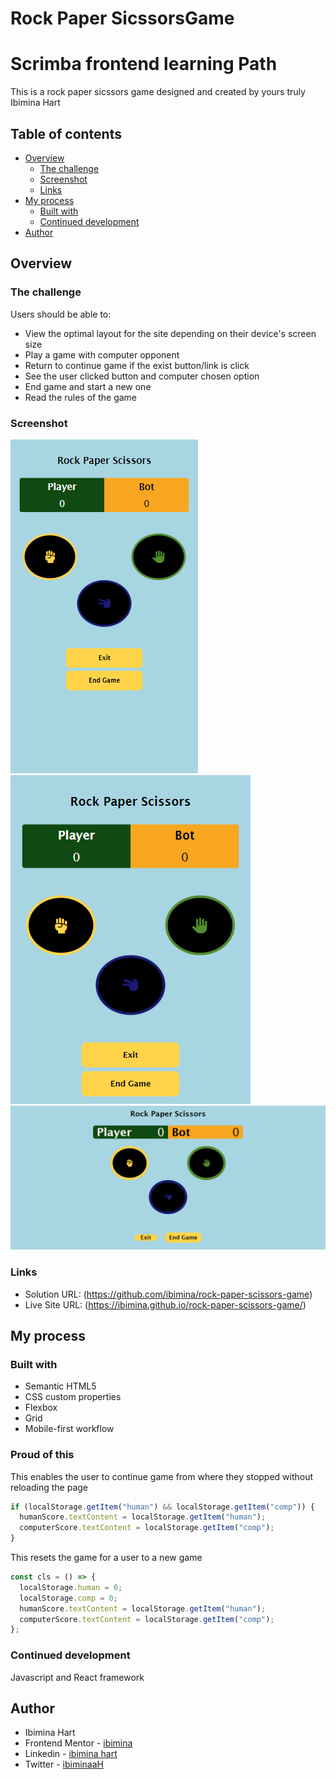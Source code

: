 # Rock Paper SicssorsGame
# Scrimba frontend learning Path

This is a rock paper sicssors game designed and created by yours truly Ibimina Hart

## Table of contents

- [Overview](#overview)
  - [The challenge](#the-challenge)
  - [Screenshot](#screenshot)
  - [Links](#links)
- [My process](#my-process)
  - [Built with](#built-with)
  - [Continued development](#continued-development)
- [Author](#author)

## Overview

### The challenge

Users should be able to:

- View the optimal layout for the site depending on their device's screen size
- Play a game with computer opponent
- Return to continue game if the exist button/link is click
- See the user clicked button and computer chosen option
- End game and start a new one
- Read the rules of the game

### Screenshot
![phone](Capture060.png)
![ipad](Capture069.png)
![Desktop](Capture067.png)

### Links

- Solution URL: (https://github.com/ibimina/rock-paper-scissors-game)
- Live Site URL: (https://ibimina.github.io/rock-paper-scissors-game/)

## My process

### Built with

- Semantic HTML5
- CSS custom properties
- Flexbox
- Grid
- Mobile-first workflow


### Proud of this 
This enables the user to continue game from where they stopped without reloading the page
```js
if (localStorage.getItem("human") && localStorage.getItem("comp")) {
  humanScore.textContent = localStorage.getItem("human");
  computerScore.textContent = localStorage.getItem("comp");
}
```

This resets the game for a user to a new game
```js
const cls = () => {
  localStorage.human = 0;
  localStorage.comp = 0;
  humanScore.textContent = localStorage.getItem("human");
  computerScore.textContent = localStorage.getItem("comp");
};
```
### Continued development

Javascript and React framework


## Author

- Ibimina Hart
 - Frontend Mentor - [ibimina](https://www.frontendmentor.io/profile/ibimina)
 - Linkedin - [ibimina hart](https://www.linkedin.com/in/ibimina-hart)
- Twitter - [ibiminaaH](https://www.twitter.com/ibiminaaH)







